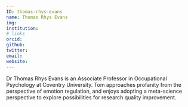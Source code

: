 ```yaml
---
ID: thomas-rhys-evans
name: Thomas Rhys Evans
img: 
institution: 
# links
orcid: 
github: 
twitter: 
email: 
website: 
---
```


Dr Thomas Rhys Evans is an Associate Professor in Occupational Psychology at Coventry University. Tom approaches profanity from the perspective of emotion regulation, and enjoys adopting a meta-science perspective to explore possibilities for research quality improvement.